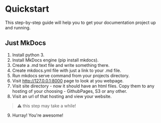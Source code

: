# Quickstart

This step-by-step guide will help you to get your documentation project up and running.

## Just MkDocs

1. Install python 3.
2. Install MkDocs engine (pip install mkdocs).
3. Create a .md text file and write something there.
4. Create mkdocs.yml file with just a link to your .md file.
5. Run mkdocs serve command from your projects directory.
6. Visit http://127.0.0.1:8000 page to look at you webpage.
7. Visit site directory - now it should have an html files. Copy them to any hosting of your choosing - GithubPages, S3 or any other.
8. Visit an url of that hosting and view your website.
  >:warning: this step may take a while!

9. Hurray! You're awesome!

<!--
## Autobuilds
Now, since you've started making changes to your website, you may have noticed that it takes some effort to update your webpage. You have to build it locally, go to site folder and commit build artifacts. There are several ways to make your life easier:

* Commit artifacts directly to your hosting website. It's quite easy, especially for Github - you change you project setting to put build artifacts directly to Github*Pages* repo. After that - just stage, commit and push your changes. Still takes a while, but certanly easier that moving artifacts by hand.
* Put your building and pushing somewhere else, let's say Amazon CodeBuild. It allows you to do everything in the cloud and starts with just a commit to your source repo! But be aware - CodeBuild offers limited build time for free. Exceed that limit, and Jeff will come for you and your hard-earned money! After all, you have to provide your credit card info upon registering AWS account.
* Put your building and pushing somewhere else, but actually for free. You can use heroku for that.

## Autotests

--/>
